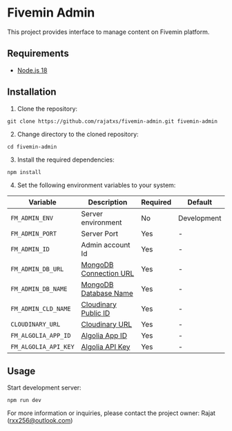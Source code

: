 # Fivemin Admin

This project provides interface to manage content on Fivemin platform.

## Requirements

- [Node.js 18](https://nodejs.org/en/download)

## Installation

1. Clone the repository:

```shell
git clone https://github.com/rajatxs/fivemin-admin.git fivemin-admin
```

2. Change directory to the cloned repository:

```shell
cd fivemin-admin
```

3. Install the required dependencies:

```shell
npm install
```

4. Set the following environment variables to your system:

| Variable | Description | Required | Default |
|----------|-------------|----------|---------|
| ```FM_ADMIN_ENV``` | Server environment | No | Development |
| ```FM_ADMIN_PORT``` | Server Port | Yes | - |
| ```FM_ADMIN_ID``` | Admin account Id | Yes | - |
| ```FM_ADMIN_DB_URL``` | [MongoDB Connection URL](https://www.mongodb.com) | Yes | - |
| ```FM_ADMIN_DB_NAME``` | [MongoDB Database Name](https://www.mongodb.com) | Yes | - |
| ```FM_ADMIN_CLD_NAME``` | [Cloudinary Public ID](https://cloudinary.com) | Yes | - |
| ```CLOUDINARY_URL``` | [Cloudinary URL](https://cloudinary.com) | Yes | - |
| ```FM_ALGOLIA_APP_ID``` | [Algolia App ID](https://algolia.com) | Yes | - |
| ```FM_ALGOLIA_API_KEY``` | [Algolia API Key](https://algolia.com) | Yes | - |

## Usage

Start development server:

```shell
npm run dev
```

For more information or inquiries, please contact the project owner: Rajat (rxx256@outlook.com)
